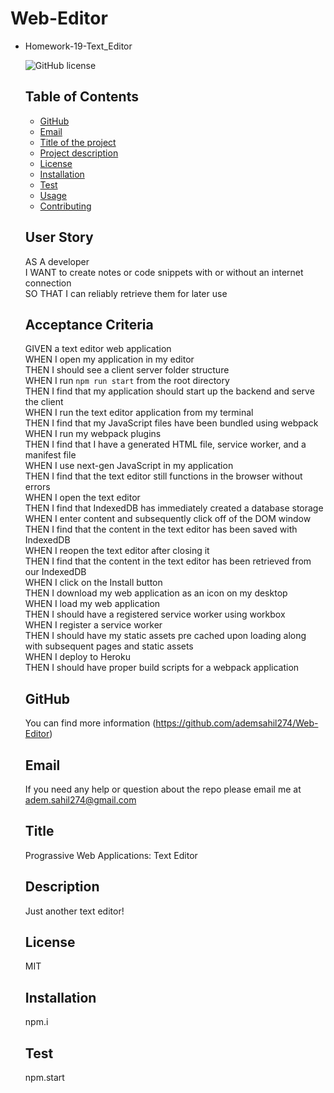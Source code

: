 # Web-Editor
- Homework-19-Text_Editor
  
  ![GitHub license](https://img.shields.io/badge/license-MIT-blue.svg)

  
  ## Table of Contents
  - [GitHub](#github)
  - [Email](#email)
  - [Title of the project](#Title)
  - [Project description](#Description)
  - [License](#License)
  - [Installation](#Installation)
  - [Test](#test)
  - [Usage](#Usage)
  - [Contributing](#Contributing)

  ## User Story

  AS A developer <br>
  I WANT to create notes or code snippets with or without an internet connection <br>
  SO THAT I can reliably retrieve them for later use <br>
  
  ## Acceptance Criteria

  GIVEN a text editor web application <br>
  WHEN I open my application in my editor <br>
  THEN I should see a client server folder structure <br>
  WHEN I run `npm run start` from the root directory <br>
  THEN I find that my application should start up the backend and serve the client <br>
  WHEN I run the text editor application from my terminal <br>
  THEN I find that my JavaScript files have been bundled using webpack <br>
  WHEN I run my webpack plugins <br>
  THEN I find that I have a generated HTML file, service worker, and a manifest file <br>
  WHEN I use next-gen JavaScript in my application <br>
  THEN I find that the text editor still functions in the browser without errors <br>
  WHEN I open the text editor <br>
  THEN I find that IndexedDB has immediately created a database storage <br>
  WHEN I enter content and subsequently click off of the DOM window <br>
  THEN I find that the content in the text editor has been saved with IndexedDB <br>
  WHEN I reopen the text editor after closing it <br>
  THEN I find that the content in the text editor has been retrieved from our IndexedDB <br>
  WHEN I click on the Install button <br>
  THEN I download my web application as an icon on my desktop <br>
  WHEN I load my web application <br>
  THEN I should have a registered service worker using workbox <br>
  WHEN I register a service worker <br>
  THEN I should have my static assets pre cached upon loading along with subsequent pages and static assets <br>
  WHEN I deploy to Heroku <br>
  THEN I should have proper build scripts for a webpack application <br>

  ## GitHub
  You can find more information (https://github.com/ademsahil274/Web-Editor)

  ## Email
  If you need any help or question about the repo please email me at adem.sahil274@gmail.com

  ## Title
  Prograssive Web Applications: Text Editor

  ## Description
  Just another text editor!

  ## License
  MIT

  ## Installation
  npm.i

  ## Test
  npm.start

